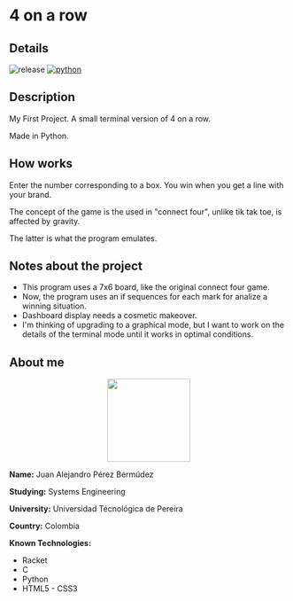 # 4 on a row

## Details

![release](https://badgen.net/badge/release/0.2)
[![python](https://badgen.net/badge/python/3.10)](https://www.python.org/)

## Description

My First Project. A small terminal version of 4 on a row.

Made in Python.

## How works

Enter the number corresponding to a box. You win when you get a line with your brand.

The concept of the game is the used in "connect four", unlike tik tak toe, is affected by gravity.

The latter is what the program emulates.

## Notes about the project

<ul>
<li>This program uses a 7x6 board, like the original connect four game.</li>
<li>Now, the program uses an if sequences for each mark for analize a winning situation.</li>
<li>Dashboard display needs a cosmetic makeover. </li>
<li>I'm thinking of upgrading to a graphical mode, but I want to work on the details of the terminal mode until it works in optimal conditions.</li>
</ul>

## About me

<div align="center">
  <img width=150 src="https://user-images.githubusercontent.com/70547458/184503864-bbb168ac-3ad3-41bf-98c2-7140e439dfab.png">
</div>

<b>Name:</b> Juan Alejandro Pérez Bermúdez

<b>Studying:</b> Systems Engineering

<b>University:</b> Universidad Técnológica de Pereira

<b>Country:</b> Colombia

<b>Known Technologies:</b>
<br>
<ul>
<li>Racket</li>
<li>C</li>
<li>Python</li>
<li>HTML5 - CSS3</li>
</ul>